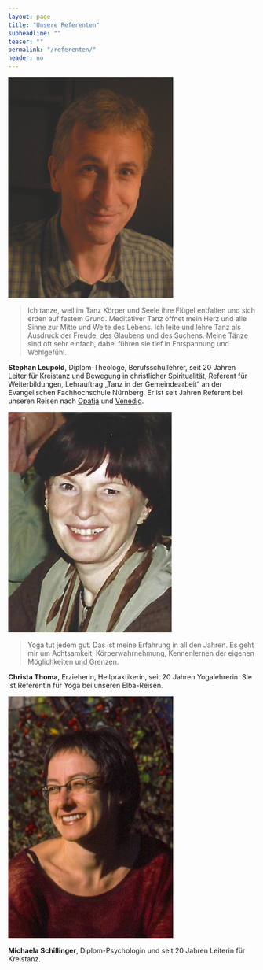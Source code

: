 ```yaml
---
layout: page
title: "Unsere Referenten"
subheadline: ""
teaser: ""
permalink: "/referenten/"
header: no
---
```


![Stephan Leupold](/images/Stephan.jpg)

> Ich tanze, weil im Tanz Körper und Seele ihre Flügel entfalten und sich erden auf festem Grund. Meditativer Tanz öffnet mein Herz und alle Sinne zur Mitte und Weite des Lebens. Ich leite und lehre Tanz als Ausdruck der Freude, des Glaubens und des Suchens. Meine Tänze sind oft sehr einfach, dabei führen sie tief in Entspannung und Wohlgefühl.

**Stephan Leupold**, Diplom-Theologe, Berufsschullehrer, seit 20 Jahren Leiter für Kreistanz und Bewegung in christlicher Spiritualität, Referent für Weiterbildungen, Lehrauftrag „Tanz in der Gemeindearbeit“ an der Evangelischen Fachhochschule Nürnberg. Er ist seit Jahren Referent bei unseren Reisen nach [Opatja](/impressionen/opatija/) und [Venedig](/impressionen/venedig/).

![Christa Thoma](/images/christa_thoma.jpg)

> Yoga tut jedem gut. Das ist meine Erfahrung in all den Jahren. Es geht mir um Achtsamkeit, Körperwahrnehmung, Kennenlernen der eigenen Möglichkeiten und Grenzen.

**Christa Thoma**, Erzieherin, Heilpraktikerin, seit 20 Jahren Yogalehrerin. Sie ist Referentin für Yoga bei unseren Elba-Reisen.

![Michaela Schillinger](/images/michaela_schillinger.jpg)

**Michaela Schillinger**, Diplom-Psychologin und seit 20 Jahren Leiterin für Kreistanz.
